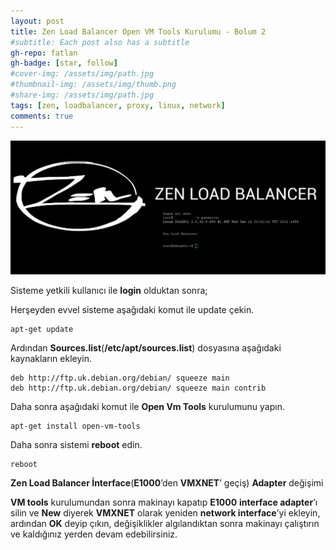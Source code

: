 ```yaml
---
layout: post
title: Zen Load Balancer Open VM Tools Kurulumu - Bolum 2
#subtitle: Each post also has a subtitle
gh-repo: fatlan
gh-badge: [star, follow]
#cover-img: /assets/img/path.jpg
#thumbnail-img: /assets/img/thumb.png
#share-img: /assets/img/path.jpg
tags: [zen, loadbalancer, proxy, linux, network]
comments: true
---
```

![Crepe](/assets/img/zen-opvm-bolum2/zen-opvm-01.png)

Sisteme yetkili kullanıcı ile **login** olduktan sonra;

Herşeyden evvel sisteme aşağıdaki komut ile update çekin.

~~~
apt-get update
~~~

Ardından **Sources.list**(**/etc/apt/sources.list**) dosyasına aşağıdaki kaynakların ekleyin.

~~~
deb http://ftp.uk.debian.org/debian/ squeeze main
deb http://ftp.uk.debian.org/debian/ squeeze main contrib
~~~

Daha sonra aşağıdaki komut ile **Open Vm Tools** kurulumunu yapın.

~~~
apt-get install open-vm-tools
~~~

Daha sonra sistemi **reboot** edin.

~~~
reboot
~~~

**Zen Load Balancer İnterface**(**E1000**’den **VMXNET**’ geçiş) **Adapter** değişimi

**VM tools** kurulumundan sonra makinayı kapatıp **E1000** **interface adapter**’ı silin ve **New** diyerek **VMXNET** olarak yeniden **network interface**’yi ekleyin, ardından **OK** deyip çıkın, değişiklikler algılandıktan sonra makinayı çalıştırın ve kaldığınız yerden devam edebilirsiniz.